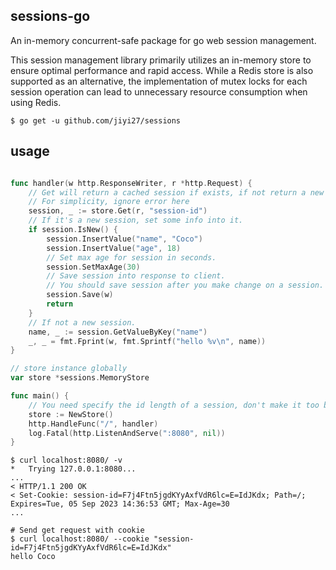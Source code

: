 ## sessions-go

An in-memory concurrent-safe package for go web session management. 

This session management library primarily utilizes an in-memory store to ensure optimal performance and rapid access. While a Redis store is also supported as an alternative, the implementation of mutex locks for each session operation can lead to unnecessary resource consumption when using Redis. 

```shell
$ go get -u github.com/jiyi27/sessions
```

## usage

```go

func handler(w http.ResponseWriter, r *http.Request) {
	// Get will return a cached session if exists, if not return a new one.
	// For simplicity, ignore error here
	session, _ := store.Get(r, "session-id")
	// If it's a new session, set some info into it.
	if session.IsNew() {
		session.InsertValue("name", "Coco")
		session.InsertValue("age", 18)
		// Set max age for session in seconds.
		session.SetMaxAge(30)
		// Save session into response to client.
		// You should save session after you make change on a session.
		session.Save(w)
		return
	}
	// If not a new session.
	name, _ := session.GetValueByKey("name")
	_, _ = fmt.Fprint(w, fmt.Sprintf("hello %v\n", name))
}

// store instance globally
var store *sessions.MemoryStore

func main() {
	// You need specify the id length of a session, don't make it too big.
	store := NewStore()
	http.HandleFunc("/", handler)
	log.Fatal(http.ListenAndServe(":8080", nil))
}
```

```shell
$ curl localhost:8080/ -v 
*   Trying 127.0.0.1:8080...
...
< HTTP/1.1 200 OK
< Set-Cookie: session-id=F7j4Ftn5jgdKYyAxfVdR6lc=E=IdJKdx; Path=/; Expires=Tue, 05 Sep 2023 14:36:53 GMT; Max-Age=30
...

# Send get request with cookie
$ curl localhost:8080/ --cookie "session-id=F7j4Ftn5jgdKYyAxfVdR6lc=E=IdJKdx"
hello Coco
```